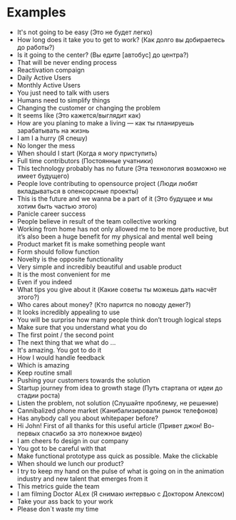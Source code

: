 # Examples

- It's not going to be easy (Это не будет легко)  
- How long does it take you to get to work? (Как долго вы добираетесь до работы?)  
- Is it going to the center? (Вы едите [автобус] до центра?)
- That will be never ending process
- Reactivation compaign
- Daily Active Users
- Monthly Active Users 
- You just need to talk with users
- Humans need to simplify things
- Changing the customer or changing the problem
- It seems like (Это кажется/выглядит как)
- How are you planing to make a living — как ты планируешь зарабатывать на жизнь
- I am I a hurry (Я спешу)
- No longer the mess
- When should I start (Когда я могу приступить)
- Full time contributors (Постоянные учатники)
- This technology probably has no future (Эта технология возможно не имеет будущего)
- People love contributing to opensource project (Люди любят вкладываться в опенсорсные проекты)
- This is the future and we wanna be a part of it (Это будущее и мы хотим быть частью этого)
- Panicle career success
- People believe in result of the team collective working
- Working from home has not only allowed me to be more productive, but it’s also been a huge benefit for my physical and mental well being
- Product market fit is make something people want
- Form should follow function
- Novelty is the opposite functionality
- Very simple and incredibly beautiful and usable product
- It is the most convenient for me
- Even if you indeed
- What tips you give about it (Какие советы ты можешь дать насчёт этого?)
- Who cares about money? (Кто парится по поводу денег?)
- It looks incredibly appealing to use
- You will be surprise how many people think don’t trough logical steps
- Make sure that you understand what you do
- The first point / the second point
- The next thing that we what do ...
- It\'s amazing. You got to do it
- How I would handle feedback
- Which is amazing
- Keep routine small
- Pushing your customers towards the solution
- Startup journey from idea to growth stage (Путь стартапа от идеи до стадии роста)
- Listen the problem, not solution (Слушайте проблему, не решение)
- Сannibalized phone market (Канибализировали рынок телефонов)
- Has anybody call you about whitepaper before?
- Hi John! First of all thanks for this useful article (Привет джон! Во-первых спасибо за это полежное видео)
- I am cheers fo design in our company
- You got to be careful with that
- Make functional prototype ass quick as possible. Make the clickable
- When should we lunch our product?
- I try to keep my hand on the pulse of what is going on in the animation industry and new talent that emerges from it
- This metrics guide the team
- I am filming Doctor ALex (Я снимаю интервью с Доктором Алексом)
- Take your ass back to your work
- Please don\`t waste my time
